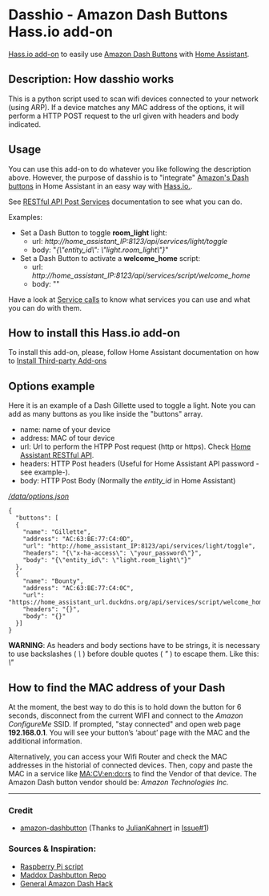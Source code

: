 # Dasshio - Amazon Dash Buttons Hass.io add-on

[Hass.io add-on](https://home-assistant.io/addons/) to easily use [Amazon Dash Buttons](https://en.wikipedia.org/wiki/Amazon_Dash) with [Home Assistant](https://home-assistant.io).

## Description: How dasshio works
This is a python script used to scan wifi devices connected to your network  (using ARP). If a device matches any MAC address of the options, it will perform a HTTP POST request to the url given with headers and body indicated.

## Usage
You can use this add-on to do whatever you like following the description above. However, the purpose of dasshio is to "integrate" [Amazon's Dash buttons](https://en.wikipedia.org/wiki/Amazon_Dash) in Home Assistant in an easy way with [Hass.io.](https://home-assistant.io/hassio/).

See [RESTful API Post Services](https://home-assistant.io/developers/rest_api/#post-apiservicesltdomainltservice) documentation to see what you can do.

Examples:

- Set a Dash Button to toggle **room_light** light:
  - url: *http://home_assistant_IP:8123/api/services/light/toggle*
  - body: "*{\\"entity_id\\": \\"light.room_light\\"}*"
- Set a Dash Button to activate a **welcome_home** script:
  - url: *http://home_assistant_IP:8123/api/services/script/welcome_home*
  - body: ""
 
 Have a look at [Service calls](https://home-assistant.io/docs/scripts/service-calls/) to know what services you can use and what you can do with them.


## How to install this Hass.io add-on
To install this add-on, please, follow Home Assistant documentation on how to [Install Third-party Add-ons](https://home-assistant.io/hassio/installing_third_party_addons/)

## Options example
Here it is an example of a Dash Gillette used to toggle a light. Note you can add as many buttons as you like inside the "buttons" array.

 - name: name of your device
 - address: MAC of tour device
 - url: Url to perform the HTPP Post request (http or https). Check [Home Assistant RESTful API](https://home-assistant.io/developers/rest_api/).
 - headers: HTTP Post headers (Useful for Home Assistant API password -see example-).
 - body: HTTP Post Body (Normally the *entity_id* in Home Assistant)

[*/data/options.json*](https://home-assistant.io/developers/hassio/addon_config/#options--schema)
```
{
  "buttons": [
  {
    "name": "Gillette",
    "address": "AC:63:BE:77:C4:0D",
    "url": "http://home_assistant_IP:8123/api/services/light/toggle",
    "headers": "{\"x-ha-access\": \"your_password\"}",
    "body": "{\"entity_id\": \"light.room_light\"}"
  },
  {
    "name": "Bounty",
    "address": "AC:63:BE:77:C4:0C",
    "url": "https://home_assistant_url.duckdns.org/api/services/script/welcome_home",
    "headers": "{}",
    "body": "{}"
  }]
}
```

**WARNING**: As headers and body sections have to be strings, it is necessary to use backslashes ( *\\* ) before double quotes ( *"* ) to escape them. Like this:  *\\"*

## How to find the MAC address of your Dash
At the moment, the best way to do this is to hold down the button for 6 seconds, disconnect from the current WIFI and connect to the *Amazon ConfigureMe* SSID.  If prompted, "stay connected" and open web page **192.168.0.1**. You will see your button’s ‘about’ page with the MAC and the additional information.


Alternatively, you can access your Wifi Router and check the MAC addresses in the historial of connected devices. Then, copy and paste the MAC in a service like [MA:CV:en:do:rs](https://macvendors.com/) to find the Vendor of that device. The Amazon Dash button vendor should be: *Amazon Technologies Inc.*

---------------------
### Credit
- [amazon-dashbutton](https://github.com/JulianKahnert/amazon-dashbutton) (Thanks to [JulianKahnert](https://github.com/JulianKahnert) in [Issue#1](https://github.com/danimtb/dasshio/issues/1))

### Sources & Inspiration:
- [Raspberry Pi script](https://github.com/vancetran/amazon-dash-rpi)
- [Maddox Dashbutton Repo](https://github.com/maddox/dasher)
- [General Amazon Dash Hack](https://medium.com/@edwardbenson/how-i-hacked-amazon-s-5-wifi-button-to-track-baby-data-794214b0bdd8#.n6fhd3z40)

